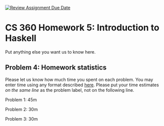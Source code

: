 [![Review Assignment Due Date](https://classroom.github.com/assets/deadline-readme-button-22041afd0340ce965d47ae6ef1cefeee28c7c493a6346c4f15d667ab976d596c.svg)](https://classroom.github.com/a/qeMFCsa7)
# CS 360 Homework 5: Introduction to Haskell

Put anything else you want us to know here.

## Problem 4: Homework statistics

Please let us know how much time you spent on each problem. You may enter time using any format described [here](https://github.com/wroberts/pytimeparse). Please put your time estimates *on the same line* as the problem label, not on the following line.

Problem 1: 45m 

Problem 2: 30m

Problem 3: 30m
